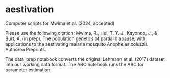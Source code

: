 # aestivation
Computer scripts for Mwima et al. (2024, accepted)

Please use the following citation: 
Mwima, R., Hui, T. Y. J., Kayondo, J., & Burt, A. (in prep). The population genetics of partial diapause, with applications to the aestivating malaria mosquito Anopheles coluzzii. Authorea Preprints.

The data_prep notebook converts the original Lehmann et al. (2017) dataset into our working data format. 
The ABC notebook runs the ABC for parameter estimation. 
